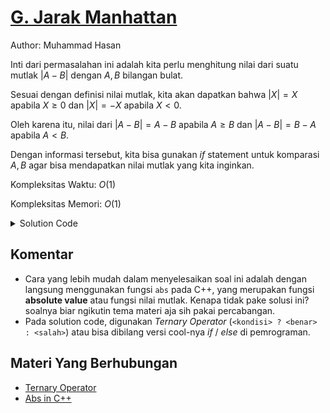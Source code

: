 # [G. Jarak Manhattan](https://tlx.toki.id/courses/basic/chapters/05/problems/G)

Author: Muhammad Hasan

Inti dari permasalahan ini adalah kita perlu menghitung nilai dari suatu mutlak $|A - B|$ dengan $A,B$ bilangan bulat.

Sesuai dengan definisi nilai mutlak, kita akan dapatkan bahwa $|X| = X$ apabila $X \geq 0$ dan $|X| = -X$ apabila $X < 0$. 

Oleh karena itu, nilai dari $|A - B| = A - B$ apabila $A \geq B$ dan $|A - B| = B - A$ apabila $A < B$.

Dengan informasi tersebut, kita bisa gunakan *if* statement untuk komparasi $A, B$ agar bisa mendapatkan nilai mutlak yang kita inginkan.

Kompleksitas Waktu: $O(1)$

Kompleksitas Memori: $O(1)$

<details>
  <summary>Solution Code</summary>

```c++
#include <bits/stdc++.h>

using namespace std;

int main() {
  ios_base::sync_with_stdio(0);
  cin.tie(0);
  cout.tie(0);

  int x1, y1, x2, y2;
  cin >> x1 >> y1 >> x2 >> y2;
  cout << (x1 >= x2 ? x1 - x2 : x2 - x1) + (y1 >= y2 ? y1 - y2 : y2 - y1) << '\n';

  return 0;
}
```
</details>

## Komentar
    
- Cara yang lebih mudah dalam menyelesaikan soal ini adalah dengan langsung menggunakan fungsi `abs` pada C++, yang merupakan fungsi **absolute value** atau fungsi nilai mutlak. Kenapa tidak pake solusi ini? soalnya biar ngikutin tema materi aja sih pakai percabangan.
- Pada solution code, digunakan *Ternary Operator* (`<kondisi> ? <benar> : <salah>`) atau bisa dibilang versi cool-nya *if* / *else* di pemrograman.

## Materi Yang Berhubungan
    
- [Ternary Operator](https://www.w3schools.com/cpp/cpp_conditions_shorthand.asp)
- [Abs in C++](https://www.scaler.com/topics/abs-in-cpp/)
